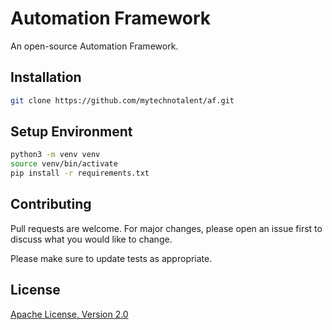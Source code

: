 # Automation Framework
An open-source Automation Framework.

## Installation
```bash
git clone https://github.com/mytechnotalent/af.git
```

## Setup Environment
```bash
python3 -m venv venv
source venv/bin/activate
pip install -r requirements.txt
```

## Contributing
Pull requests are welcome. For major changes, please open an issue first to discuss what you would like to change.

Please make sure to update tests as appropriate.

## License
[Apache License, Version 2.0](https://www.apache.org/licenses/LICENSE-2.0/)
